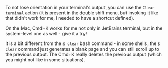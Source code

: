 To not lose orientation in your terminal's output, you can use the `Clear terminal` action (it is present in the double shift menu, but invoking it like that didn't work for me, I needed to have a shortcut defined).

On the Mac, Cmd+K works for me not only in JetBrains terminal, but in the system-level one as well - give it a try!

It is a bit different from the `$ clear` bash command - in some shells, the `$ clear` command just generates a blank page and you can still scroll up to the previous output. The Cmd+K really deletes the previous output (which you might not like in some situations).
